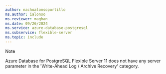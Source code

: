 ```yaml
---
author: nachoalonsoportillo
ms.author: ialonso
ms.reviewer: maghan
ms.date: 09/26/2024
ms.service: azure-database-postgresql
ms.subservice: flexible-server
ms.topic: include
---
```

> [!NOTE]
> Azure Database for PostgreSQL Flexible Server 11 does not have any server parameter in the 'Write-Ahead Log / Archive Recovery' category.

